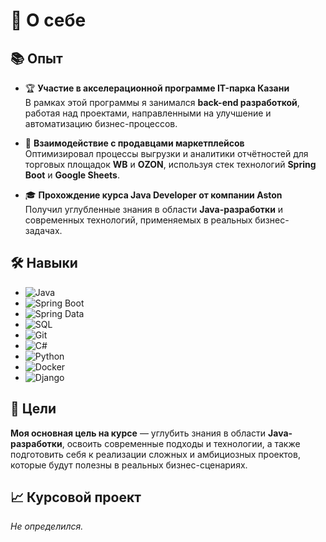 # 🌟 **О себе**

## 📚 Опыт

- 🏆 **Участие в акселерационной программе IT-парка Казани**  
  В рамках этой программы я занимался **back-end разработкой**, работая над проектами, направленными на улучшение и автоматизацию бизнес-процессов.

- 🛒 **Взаимодействие с продавцами маркетплейсов**  
  Оптимизировал процессы выгрузки и аналитики отчётностей для торговых площадок **WB** и **OZON**, используя стек технологий **Spring Boot** и **Google Sheets**.

- 🎓 **Прохождение курса Java Developer от компании Aston**  
  Получил углубленные знания в области **Java-разработки** и современных технологий, применяемых в реальных бизнес-задачах.

## 🛠 Навыки

- ![Java](https://img.shields.io/badge/-Java-007396?style=flat&logo=Java&logoColor=white)
- ![Spring Boot](https://img.shields.io/badge/-Spring_Boot-6DB33F?style=flat&logo=Spring-Boot&logoColor=white) 
- ![Spring Data](https://img.shields.io/badge/-Spring_Data-6DB33F?style=flat&logo=Spring&logoColor=white) 
- ![SQL](https://img.shields.io/badge/-SQL-4479A1?style=flat&logo=MySQL&logoColor=white) 
- ![Git](https://img.shields.io/badge/-Git-F05032?style=flat&logo=Git&logoColor=white) 
- ![C#](https://img.shields.io/badge/-C%23-239120?style=flat&logo=C-Sharp&logoColor=white) 
- ![Python](https://img.shields.io/badge/-Python-3776AB?style=flat&logo=Python&logoColor=white) 
- ![Docker](https://img.shields.io/badge/-Docker-2496ED?style=flat&logo=Docker&logoColor=white) 
- ![Django](https://img.shields.io/badge/-Django-092E20?style=flat&logo=Django&logoColor=white)

## 🎯 Цели

**Моя основная цель на курсе** — углубить знания в области **Java-разработки**, освоить современные подходы и технологии, а также подготовить себя к реализации сложных и амбициозных проектов, которые будут полезны в реальных бизнес-сценариях.

## 📈 Курсовой проект

*Не определился.*

